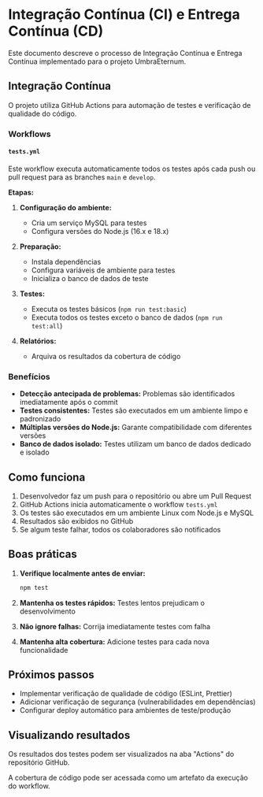 # Integração Contínua (CI) e Entrega Contínua (CD)

Este documento descreve o processo de Integração Contínua e Entrega Contínua implementado para o projeto UmbraEternum.

## Integração Contínua

O projeto utiliza GitHub Actions para automação de testes e verificação de qualidade do código.

### Workflows

#### `tests.yml`

Este workflow executa automaticamente todos os testes após cada push ou pull request para as branches `main` e `develop`.

**Etapas:**

1. **Configuração do ambiente:**
   - Cria um serviço MySQL para testes
   - Configura versões do Node.js (16.x e 18.x)
   
2. **Preparação:**
   - Instala dependências
   - Configura variáveis de ambiente para testes
   - Inicializa o banco de dados de teste
   
3. **Testes:**
   - Executa os testes básicos (`npm run test:basic`)
   - Executa todos os testes exceto o banco de dados (`npm run test:all`)
   
4. **Relatórios:**
   - Arquiva os resultados da cobertura de código

### Benefícios

- **Detecção antecipada de problemas:** Problemas são identificados imediatamente após o commit
- **Testes consistentes:** Testes são executados em um ambiente limpo e padronizado
- **Múltiplas versões do Node.js:** Garante compatibilidade com diferentes versões
- **Banco de dados isolado:** Testes utilizam um banco de dados dedicado e isolado

## Como funciona

1. Desenvolvedor faz um push para o repositório ou abre um Pull Request
2. GitHub Actions inicia automaticamente o workflow `tests.yml`
3. Os testes são executados em um ambiente Linux com Node.js e MySQL
4. Resultados são exibidos no GitHub
5. Se algum teste falhar, todos os colaboradores são notificados

## Boas práticas

1. **Verifique localmente antes de enviar:**
   ```bash
   npm test
   ```

2. **Mantenha os testes rápidos:** Testes lentos prejudicam o desenvolvimento

3. **Não ignore falhas:** Corrija imediatamente testes com falha

4. **Mantenha alta cobertura:** Adicione testes para cada nova funcionalidade

## Próximos passos

- Implementar verificação de qualidade de código (ESLint, Prettier)
- Adicionar verificação de segurança (vulnerabilidades em dependências)
- Configurar deploy automático para ambientes de teste/produção

## Visualizando resultados

Os resultados dos testes podem ser visualizados na aba "Actions" do repositório GitHub.

A cobertura de código pode ser acessada como um artefato da execução do workflow. 